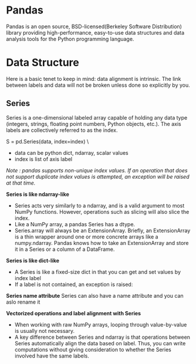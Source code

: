 # Pandas
Pandas is an open source, BSD-licensed(Berkeley Software Distribution)
library providing high-performance, easy-to-use data structures and data analysis tools for the Python programming language.

# Data Structure
Here is a basic tenet to keep in mind: data alignment is intrinsic. The link between labels and data will not be broken unless done so explicitly by you.

## Series
Series is a one-dimensional labeled array capable of holding any data type (integers, strings, floating point numbers, Python objects, etc.). The axis labels are collectively referred to as the index.

S = pd.Series(data, index=index) \
* data can be python dict, ndarray, scalar values
* index is list of axis label

*Note : pandas supports non-unique index values. If an operation that does not support duplicate index values is attempted, an exception will be raised at that time.*

**Series is like ndarray-like**
* Series acts very similarly to a ndarray, and is a valid argument to most NumPy functions. However, operations such as slicing will also slice the index.
* Like a NumPy array, a pandas Series has a dtype.
* Series.array will always be an ExtensionArray. Briefly, an ExtensionArray is a thin wrapper around one or more concrete arrays like a numpy.ndarray.
Pandas knows how to take an ExtensionArray and store it in a Series or a column of a DataFrame.

**Series is like dict-like**
* A Series is like a fixed-size dict in that you can get and set values by index label
* If a label is not contained, an exception is raised:

**Series name attribute**
Series can also have a name attribute and you can aslo rename it

**Vectorized operations and label alignment with Series**
* When working with raw NumPy arrays, looping through value-by-value is usually not necessary.
* A key difference between Series and ndarray is that operations between Series automatically align the data based on label. 
Thus, you can write computations without giving consideration to whether the Series involved have the same labels.
